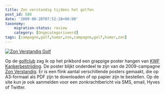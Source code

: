 ```yaml
---
title: Zon verstandig tijdens het golfen
post_id: 588
date: '2009-08-20T07:52:28+00:00'
taxonomy:
    migration-status: review
    category: [Ongecategoriseerd]
tags: [campagne,golf,humor,zon,campagne,golf,humor,zon]
---
```

[![Zon Verstandig Golf](/wp-content/uploads/2009/08/zon-verstandig-golf.jpg "Zon Verstandig Golf")](http://www.zonverstandig.nl/)

Op de [golfclub](http://www.golfclubcromstrijen.nl) zag ik op het prikbord een grappige poster hangen van [KWF Kankerbestrijding](http://www.kwfkankerbestrijding.nl). De poster blijkt onderdeel te zijn van de 2009-campagne [Zon Verstandig](http://www.zonverstandig.nl/). Er is een flink aantal verschillende posters gemaakt, die op A3-formaat als PDF zijn te downloaden of op papier zijn te bestellen. Op de site kun je ook aanmelden voor een zonkrachtbericht via SMS, email, Hyves of Twitter.